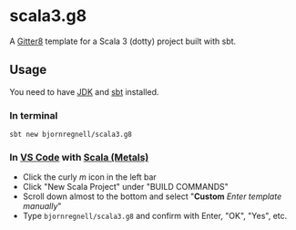 # scala3.g8
A [Gitter8](http://www.foundweekends.org/giter8/index.html) template for a Scala 3 (dotty) project built with sbt.

## Usage

You need to have [JDK](https://adoptopenjdk.net/) and [sbt](https://www.scala-sbt.org) installed.

### In terminal
```
sbt new bjornregnell/scala3.g8
```

### In [VS Code](https://code.visualstudio.com/download) with [Scala (Metals)](https://scalameta.org/metals/docs/editors/vscode.html#installation)

* Click the curly *m* icon in the left bar
* Click "New Scala Project" under "BUILD COMMANDS"
* Scroll down almost to the bottom and select "**Custom** *Enter template manually*"
* Type `bjornregnell/scala3.g8` and confirm with Enter, "OK", "Yes", etc. 
